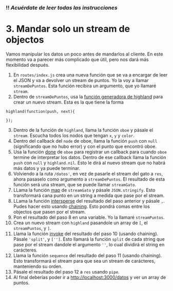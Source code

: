 ### :bangbang: *Acuérdate de leer todas las instrucciones*

# 3. Mandar solo un stream de objectos

Vamos manipular los datos un poco antes de mandarlos al cliente. En este momento
va a parecer más complicado que útil, pero nos dará más flexibilidad después.

1. En `routes/index.js` crea una nueva función que se va a encargar de leer el
  JSON y va a devolver un stream de puntos. Yo la voy a llamar `streamDePuntos`.
  Esta función recibira un argumento, que yo llamaré `stream`.
2. Dentro de `streamDePuntos`, usa
  la [función generadora de highland](http://highlandjs.org/#_(source)) para
  crear un nuevo stream. Esta es la que tiene la forma

  ```
  highland(function(push, next){

  });
  ```

3. Dentro de la función de `highland`, llama la función `oboe` y pásale el
  `stream`. Escucha todos los nodos que tengan `x`, `y` y `color`.
4. Dentro del callback del `node` de oboe, llama la función `push` con `null`
  (significando que no hubo error) y con el punto que encontró oboe.
5. Usa la función [done](http://www.oboejs.com/api#done) de `oboe` para registrar
  un callback para cuando `oboe` termine de interpretar los datos. Dentro de ese
  callback llama la función `push` con `null` y `highland.nil`. Esto le dirá al
  nuevo stream que no habrá más datos y ya puede terminar.
6. Volviendo a la ruta `/datos'`, en vez de pasarle el stream del gato a `res`,
  ahora pasaselo como argumento a `streamDePuntos`. El resultado de esta función
  será una stream, que se puede llamar `streamGato`.
7. LLama la función [map](http://highlandjs.org/#map) de `streamGato` y pásale
  `JSON.stringify`. Esto transformará cana punto en un string a medida que pase
  por el stream.
8. LLama la función [intersperse](http://highlandjs.org/#intersperse) del
  resultado del paso anterior y pásale `,`. Pudes hacer esto
  usando
  [chaining](http://www.programmerinterview.com/index.php/javascript/javascript-method-chaining/).
  Esto pondrá comas entre los objectos que pasen por el stream.
9. Pon el resultado del paso 8 en una variable. Yo la llamaré `streamPuntos`.
10. Crea un nuevo stream con `highland` pasandole un array de `[`, el
    `streamPuntos`, y `]`.
11. Llama la función [invoke](http://highlandjs.org/#invoke) del resultado del
    paso 10 (usando chaining). Pásale `'split'`, y `['']`. Esto llamará la
    función `split` de cada string que pase por el stream dandole el argumento
    `''`, lo cual dividirá el string en carácteres.
12. Llama la función `sequence` del resultado del paso 11 (usando chaining).
    Esto transformará el stream para que sea un stream de carácteres,
    manteniendo su orden.
13. Pásale el resultado del paso 12 a `res` usando `pipe`.
14. Al final deberías poder ir a <http://localhost:3000/datos> y ver un array de
    puntos.
